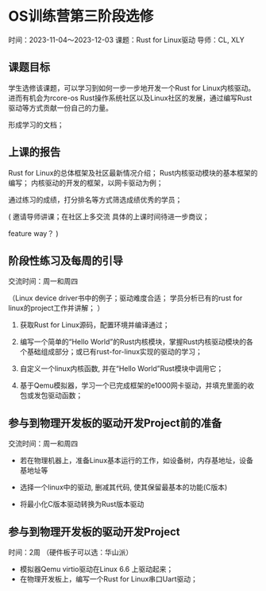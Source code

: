 # OS训练营第三阶段选修
时间：2023-11-04～2023-12-03
课题：Rust for Linux驱动
导师：CL, XLY

## 课题目标
学生选修该课题，可以学习到如何一步一步地开发一个Rust for Linux内核驱动。进而有机会为rcore-os Rust操作系统社区以及Linux社区的发展，通过编写Rust驱动等方式贡献一份自己的力量。

形成学习的文档；


## 上课的报告
Rust for Linux的总体框架及社区最新情况介绍；
Rust内核驱动模块的基本框架的编写；
内核驱动的开发的框架，以网卡驱动为例；

通过练习的成绩，打分排名等方式筛选成绩优秀的学员；

(
邀请导师讲课；在社区上多交流
具体的上课时间待进一步商议；

feature way？
)


## 阶段性练习及每周的引导
交流时间：周一和周四

（Linux device driver书中的例子；驱动难度合适；
学员分析已有的rust for linux的project工作并讲解；
）

1. 获取Rust for Linux源码，配置环境并编译通过；

2. 编写一个简单的“Hello World”的Rust内核模块，掌握Rust内核驱动模块的各个基础组成部分；或已有rust-for-linux实现的驱动的学习；

3. 自定义一个linux内核函数, 并在“Hello World”Rust模块中调用它；

4. 基于Qemu模拟器，学习一个已完成框架的e1000网卡驱动，并填充里面的收包或发包驱动函数；

## 参与到物理开发板的驱动开发Project前的准备
交流时间：周一和周四

* 若在物理机器上，准备Linux基本运行的工作，如设备树，内存基地址，设备基地址等

* 选择一个linux中的驱动, 删减其代码, 使其保留最基本的功能(C版本)

* 将最小化C版本驱动转换为Rust版本驱动


## 参与到物理开发板的驱动开发Project
时间：2周
（硬件板子可以选：华山派）
* 模拟器Qemu virtio驱动在Linux 6.6 上驱动起来；
* 在物理开发板上，编写一个Rust for Linux串口Uart驱动；



